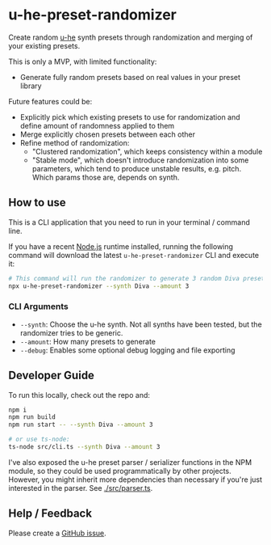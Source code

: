 # u-he-preset-randomizer

Create random [u-he](https://u-he.com/) synth presets through randomization and merging of your existing presets.

This is only a MVP, with limited functionality:
* Generate fully random presets based on real values in your preset library

Future features could be:
* Explicitly pick which existing presets to use for randomization and define amount of randomness applied to them
* Merge explicitly chosen presets between each other
* Refine method of randomization:
  * "Clustered randomization", which keeps consistency within a module
  * "Stable mode", which doesn't introduce randomization into some parameters, which tend to produce unstable results, e.g. pitch. Which params those are, depends on synth.

## How to use

This is a CLI application that you need to run in your terminal / command line.

If you have a recent [Node.js](https://nodejs.org/en) runtime installed, running the following command will download the latest `u-he-preset-randomizer` CLI and execute it:

```bash
# This command will run the randomizer to generate 3 random Diva presets
npx u-he-preset-randomizer --synth Diva --amount 3
```

### CLI Arguments

* `--synth`: Choose the u-he synth. Not all synths have been tested, but the randomizer tries to be generic.
* `--amount`: How many presets to generate
* `--debug`: Enables some optional debug logging and file exporting

## Developer Guide

To run this locally, check out the repo and:

```sh
npm i
npm run build
npm run start -- --synth Diva --amount 3

# or use ts-node:
ts-node src/cli.ts --synth Diva --amount 3
```

I've also exposed the u-he preset parser / serializer functions in the NPM module, so they could be used programmatically by other projects. However, you might inherit more dependencies than necessary if you're just interested in the parser. See [./src/parser.ts](./src/parser.ts).

## Help / Feedback

Please create a [GitHub issue](https://github.com/Fannon/u-he-preset-randomizer/issues).
